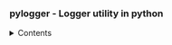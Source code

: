 ### pylogger - Logger utility in python

<details>
  <summary>Contents</summary>

  - Build and Installation    
  - Running Tests   
  - How to Contribute?    
</details>
